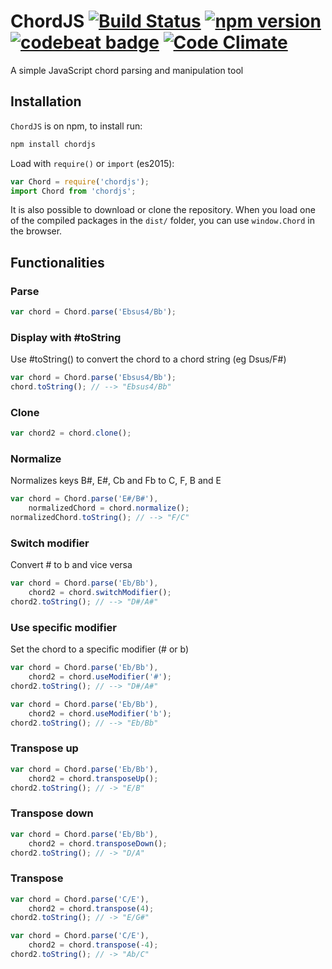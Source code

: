 # ChordJS [![Build Status](https://travis-ci.org/martijnversluis/ChordJS.svg?branch=master)](https://travis-ci.org/martijnversluis/ChordJS) [![npm version](https://badge.fury.io/js/chordjs.svg)](https://badge.fury.io/js/chordjs) [![codebeat badge](https://codebeat.co/badges/17008239-5c76-49c2-8e93-ae00267939b2)](https://codebeat.co/projects/github-com-martijnversluis-chordjs-master) [![Code Climate](https://codeclimate.com/github/martijnversluis/ChordJS/badges/gpa.svg)](https://codeclimate.com/github/martijnversluis/ChordJS)

A simple JavaScript chord parsing and manipulation tool

## Installation

`ChordJS` is on npm, to install run:

```bash
npm install chordjs
```

Load with `require()` or `import` (es2015):

```javascript
var Chord = require('chordjs');
import Chord from 'chordjs';
```

It is also possible to download or clone the repository. When you load one of
the compiled packages in the `dist/` folder, you can use `window.Chord` in the
browser.

## Functionalities

### Parse

```javascript
var chord = Chord.parse('Ebsus4/Bb');
```

### Display with #toString

Use #toString() to convert the chord to a chord string (eg Dsus/F#)

```javascript
var chord = Chord.parse('Ebsus4/Bb');
chord.toString(); // --> "Ebsus4/Bb"
```

### Clone

```javascript
var chord2 = chord.clone();
```

### Normalize

Normalizes keys B#, E#, Cb and Fb to C, F, B and E

```javascript
var chord = Chord.parse('E#/B#'),
    normalizedChord = chord.normalize();
normalizedChord.toString(); // --> "F/C"
```

### Switch modifier

Convert # to b and vice versa

```javascript
var chord = Chord.parse('Eb/Bb'),
    chord2 = chord.switchModifier();
chord2.toString(); // --> "D#/A#"
```

### Use specific modifier

Set the chord to a specific modifier (# or b)

```javascript
var chord = Chord.parse('Eb/Bb'),
    chord2 = chord.useModifier('#');
chord2.toString(); // --> "D#/A#"
```

```javascript
var chord = Chord.parse('Eb/Bb'),
    chord2 = chord.useModifier('b');
chord2.toString(); // --> "Eb/Bb"
```

### Transpose up

```javascript
var chord = Chord.parse('Eb/Bb'),
    chord2 = chord.transposeUp();
chord2.toString(); // -> "E/B"
```

### Transpose down

```javascript
var chord = Chord.parse('Eb/Bb'),
    chord2 = chord.transposeDown();
chord2.toString(); // -> "D/A"
```

### Transpose

```javascript
var chord = Chord.parse('C/E'),
    chord2 = chord.transpose(4);
chord2.toString(); // -> "E/G#"
```

```javascript
var chord = Chord.parse('C/E'),
    chord2 = chord.transpose(-4);
chord2.toString(); // -> "Ab/C"
```
